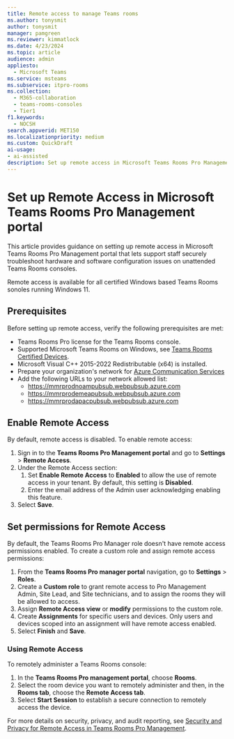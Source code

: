 ```yaml
---
title: Remote access to manage Teams rooms
ms.author: tonysmit
author: tonysmit
manager: pamgreen
ms.reviewer: kimmatlock
ms.date: 4/23/2024
ms.topic: article
audience: admin
appliesto:
  - Microsoft Teams
ms.service: msteams
ms.subservice: itpro-rooms
ms.collection: 
  - M365-collaboration
  - teams-rooms-consoles
  - Tier1
f1.keywords: 
  - NOCSH                           
search.appverid: MET150
ms.localizationpriority: medium
ms.custom: QuickDraft  
ai-usage:  
- ai-assisted  
description: Set up remote access in Microsoft Teams Rooms Pro Management for troubleshooting and managing Teams Rooms consoles devices.
---
```


# Set up Remote Access in Microsoft Teams Rooms Pro Management portal

This article provides guidance on setting up remote access in Microsoft Teams Rooms Pro Management portal that lets support staff securely troubleshoot hardware and software configuration issues on unattended Teams Rooms consoles.

Remote access is available for all certified Windows based Teams Rooms sonoles running Windows 11.

## Prerequisites

Before setting up remote access, verify the following prerequisites are met:

- Teams Rooms Pro license for the Teams Rooms console.
- Supported Microsoft Teams Rooms on Windows, see [Teams Rooms Certified Devices](https://docs.microsoft.com/en-us/microsoftteams/devices/teams-certified-devices).
- Microsoft Visual C++ 2015-2022 Redistributable (x64) is installed.
- Prepare your organization's network for [Azure Communication Services](/azure/communication-services/concepts/network-prep)
- Add the following URLs to your network allowed list:
  - https://mmrprodnoampubsub.webpubsub.azure.com
  - https://mmrprodemeapubsub.webpubsub.azure.com
  - https://mmrprodapacpubsub.webpubsub.azure.com

## Enable Remote Access

By default, remote access is disabled. To enable remote access:

1. Sign in to the **Teams Rooms Pro Management portal** and go to **Settings** \> **Remote Access**.
2. Under the Remote Access section:
    1. Set **Enable Remote Access** to **Enabled** to allow the use of remote access in your tenant. By default, this setting is **Disabled**.
    2. Enter the email address of the Admin user acknowledging enabling this feature.
3. Select **Save**.

## Set permissions for Remote Access

By default, the Teams Rooms Pro Manager role doesn't have remote access permissions enabled. To create a custom role and assign remote access permissions:

1. From the **Teams Rooms Pro manager portal** navigation, go to **Settings** > **Roles**.
2. Create a **Custom role** to grant remote access to Pro Management Admin, Site Lead, and Site technicians, and to assign the rooms they will be allowed to access.
3. Assign **Remote Access view** or **modify** permissions to the custom role.
4. Create **Assignments** for specific users and devices. Only users and devices scoped into an assignment will have remote access enabled.
5. Select **Finish** and **Save**.

### Using Remote Access

To remotely administer a Teams Rooms console:

1. In the **Teams Rooms Pro management portal**, choose **Rooms**.
2. Select the room device you want to remotely administer and then, in the **Rooms tab**, choose the **Remote Access tab**.
3. Select **Start Session** to establish a secure connection to remotely access the device.

For more details on security, privacy, and audit reporting, see [Security and Privacy for Remote Access in Teams Rooms Pro Management](/microsoftteams/rooms/security-privacy).